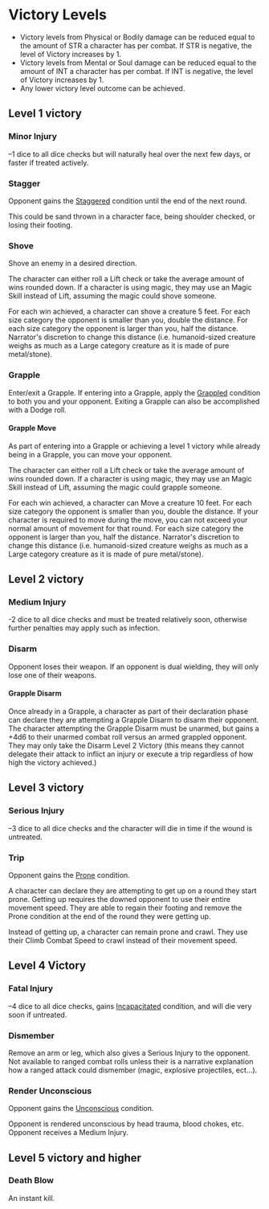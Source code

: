 # Victory Levels

- Victory levels from Physical or Bodily damage can be reduced equal to the amount of STR a character has per combat. If STR is negative, the level of Victory increases by 1.
- Victory levels from Mental or Soul damage can be reduced equal to the amount of INT a character has per combat. If INT is negative, the level of Victory increases by 1.
- Any lower victory level outcome can be achieved.

## Level 1 victory

### Minor Injury

–1 dice to all dice checks but will naturally heal over the next few days, or faster if treated actively.

### Stagger

Opponent gains the [Staggered](./Conditions.md#staggered) condition until the end of the next round.

This could be sand thrown in a character face, being shoulder checked, or losing their footing.

### Shove

Shove an enemy in a desired direction.

The character can either roll a Lift check or take the average amount of wins rounded down. If a character is using magic, they may use an Magic Skill instead of Lift, assuming the magic could shove someone.

For each win achieved, a character can shove a creature 5 feet. For each size category the opponent is smaller than you, double the distance. For each size category the opponent is larger than you, half the distance. Narrator's discretion to change this distance (i.e. humanoid-sized creature weighs as much as a Large category creature as it is made of pure metal/stone).

### Grapple

Enter/exit a Grapple. If entering into a Grapple, apply the [Grappled](./Conditions.md#grappled) condition to both you and your opponent. Exiting a Grapple can also be accomplished with a Dodge roll.

#### Grapple Move

As part of entering into a Grapple or achieving a level 1 victory while already being in a Grapple, you can move your opponent.

The character can either roll a Lift check or take the average amount of wins rounded down. If a character is using magic, they may use an Magic Skill instead of Lift, assuming the magic could grapple someone.

For each win achieved, a character can Move a creature 10 feet. For each size category the opponent is smaller than you, double the distance. If your character is required to move during the move, you can not exceed your normal amount of movement for that round. For each size category the opponent is larger than you, half the distance. Narrator's discretion to change this distance (i.e. humanoid-sized creature weighs as much as a Large category creature as it is made of pure metal/stone).

## Level 2 victory

### Medium Injury

-2 dice to all dice checks and must be treated relatively soon, otherwise further penalties may apply such as infection.

### Disarm

Opponent loses their weapon. If an opponent is dual wielding, they will only lose one of their weapons.

#### Grapple Disarm

Once already in a Grapple, a character as part of their declaration phase can declare they are attempting a Grapple Disarm to disarm their opponent. The character attempting the Grapple Disarm must be unarmed, but gains a +4d6 to their unarmed combat roll versus an armed grappled opponent. They may only take the Disarm Level 2 Victory (this means they cannot delegate their attack to inflict an injury or execute a trip regardless of how high the victory achieved.)

## Level 3 victory

### Serious Injury

–3 dice to all dice checks and the character will die in time if the wound is untreated.

### Trip

Opponent gains the [Prone](./Conditions.md#prone) condition.

A character can declare they are attempting to get up on a round they start prone. Getting up requires the downed opponent to use their entire movement speed. They are able to regain their footing and remove the Prone condition at the end of the round they were getting up.

Instead of getting up, a character can remain prone and crawl. They use their Climb Combat Speed to crawl instead of their movement speed.

## Level 4 Victory

### Fatal Injury

–4 dice to all dice checks, gains [Incapacitated](./Conditions.md#incapacitated) condition, and will die very soon if untreated.

### Dismember

Remove an arm or leg, which also gives a Serious Injury to the opponent. Not available to ranged combat rolls unless their is a narrative explanation how a ranged attack could dismember (magic, explosive projectiles, ect...).

### Render Unconscious

Opponent gains the [Unconscious](./Conditions.md#unconscious) condition.

Opponent is rendered unconscious by head trauma, blood chokes, etc. Opponent receives a Medium Injury.

## Level 5 victory and higher

### Death Blow

An instant kill.
